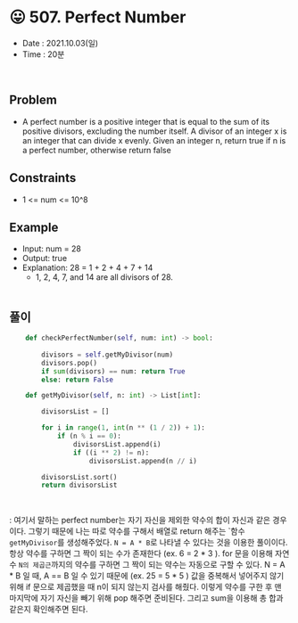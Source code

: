 #  😛 507. Perfect Number
- Date : 2021.10.03(일)
- Time : 20분
<br>

## Problem

- A perfect number is a positive integer that is equal to the sum of its positive divisors, excluding the number itself. A divisor of an integer x is an integer that can divide x evenly. Given an integer n, return true if n is a perfect number, otherwise return false

## Constraints
- 1 <= num <= 10^8

## Example

- Input: num = 28
- Output: true
- Explanation: 28 = 1 + 2 + 4 + 7 + 14
    - 1, 2, 4, 7, and 14 are all divisors of 28.
<br><br>

## 풀이
```python
    def checkPerfectNumber(self, num: int) -> bool:
        
        divisors = self.getMyDivisor(num)
        divisors.pop()
        if sum(divisors) == num: return True
        else: return False

    def getMyDivisor(self, n: int) -> List[int]:

        divisorsList = []

        for i in range(1, int(n ** (1 / 2)) + 1):
            if (n % i == 0):
                divisorsList.append(i)
                if ((i ** 2) != n):
                    divisorsList.append(n // i)

        divisorsList.sort()
        return divisorsList
    
        
```
: 여기서 말하는 perfect number는 자기 자신을 제외한 약수의 합이 자신과 같은 경우이다. 그렇기 때문에 나는 따로 약수를 구해서 배열로 return 해주는 `함수 ```getMyDivisor```를 생성해주었다. ```N = A * B```로 나타낼 수 있다는 것을 이용한 풀이이다. 항상 약수를 구하면 그 짝이 되는 수가 존재한다 (ex. 6 = 2 * 3 ). for 문을 이용해 자연수 ```N의 제곱근```까지의 약수를 구하면 그 짝이 되는 약수는 자동으로 구할 수 있다. N = A * B 일 때,  A == B 일 수 있기 때문에 (ex. 25 = 5 * 5 ) 값을 중복해서 넣어주지 않기 위해 if 문으로 제곱했을 때 n이 되지 않는지 검사를 해줬다. 이렇게 약수를 구한 후 맨 마지막에 자기 자신을 빼기 위해 pop 해주면 준비된다. 그리고 sum을 이용해 총 합과 같은지 확인해주면 된다.
